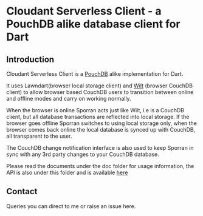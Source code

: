 # Cloudant Serverless Client - a PouchDB alike database client for Dart

## Introduction

Cloudant Serverless Client is a [PouchDB](http://pouchdb.com/) alike implementation for Dart.

It uses Lawndart(browser local storage client) and [Wilt](https://github.com/astamiviswakarma/wilt.git) (browser CouchDB client) 
to allow browser based CouchDB users to transition between online and offline 
modes and carry on working normally.

When the browser is online Sporran acts just like Wilt, i.e is a CouchDB client, but all database
transactions are reflected into local storage. 
If the browser goes offline Sporran switches to using local storage only, when the browser comes back 
online the local database is synced up with CouchDB, all transparent to the user.

The CouchDB change notification interface is also used to keep Sporran in sync with any 3rd party
changes to your CouchDB database.

Please read the documents under the doc folder for usage information, the API is also under
this folder and is available [here](http://oscf.org.uk/dart/api/sporran)

## Contact

Queries you can direct to me or raise an issue here.

